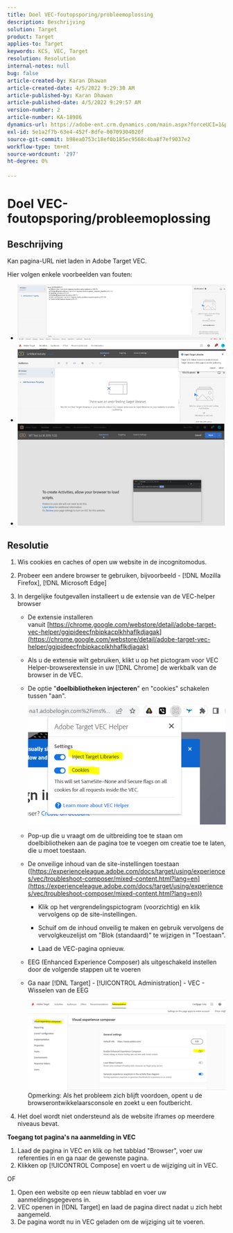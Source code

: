 ```yaml
---
title: Doel VEC-foutopsporing/probleemoplossing
description: Beschrijving
solution: Target
product: Target
applies-to: Target
keywords: KCS, VEC, Target
resolution: Resolution
internal-notes: null
bug: false
article-created-by: Karan Dhawan
article-created-date: 4/5/2022 9:29:30 AM
article-published-by: Karan Dhawan
article-published-date: 4/5/2022 9:29:57 AM
version-number: 2
article-number: KA-18986
dynamics-url: https://adobe-ent.crm.dynamics.com/main.aspx?forceUCI=1&pagetype=entityrecord&etn=knowledgearticle&id=ec1691de-c2b4-ec11-983f-000d3a5d0d73
exl-id: 5e1a2f7b-63e4-452f-8dfe-00709304020f
source-git-commit: b98ea0753c18ef0b185ec9568c4ba8f7ef9037e2
workflow-type: tm+mt
source-wordcount: '297'
ht-degree: 0%

---
```


# Doel VEC-foutopsporing/probleemoplossing

## Beschrijving

Kan pagina-URL niet laden in Adobe Target VEC.

Hier volgen enkele voorbeelden van fouten:

- ![](assets/___f81691de-c2b4-ec11-983f-000d3a5d0d73___.png)
- ![](assets/___071791de-c2b4-ec11-983f-000d3a5d0d73___.png)
- ![](assets/___0a1791de-c2b4-ec11-983f-000d3a5d0d73___.png)

## Resolutie

1. Wis cookies en caches of open uw website in de incognitomodus. 

1. Probeer een andere browser te gebruiken, bijvoorbeeld - [!DNL Mozilla Firefox], [!DNL Microsoft Edge]

1. In dergelijke foutgevallen installeert u de extensie van de VEC-helper browser

   - De extensie installeren vanuit [https://chrome.google.com/webstore/detail/adobe-target-vec-helper/ggjpideecfnbipkacplkhhaflkdjagak](https://chrome.google.com/webstore/detail/adobe-target-vec-helper/ggjpideecfnbipkacplkhhaflkdjagak)

   - Als u de extensie wilt gebruiken, klikt u op het pictogram voor VEC Helper-browserextensie in uw [!DNL Chrome] de werkbalk van de browser in de VEC. 

   - De optie &quot;**doelbibliotheken injecteren**&quot; en &quot;cookies&quot; schakelen tussen &quot;aan&quot;.

      ![](assets/92bf52bf-21ab-ec11-983f-000d3a349523.png)

   - Pop-up die u vraagt om de uitbreiding toe te staan om doelbibliotheken aan de pagina toe te voegen om creatie toe te laten, die u moet toestaan.

   - De onveilige inhoud van de site-instellingen toestaan ([https://experienceleague.adobe.com/docs/target/using/experiences/vec/troubleshoot-composer/mixed-content.html?lang=en](https://experienceleague.adobe.com/docs/target/using/experiences/vec/troubleshoot-composer/mixed-content.html?lang=en))

      - Klik op het vergrendelingspictogram (voorzichtig) en klik vervolgens op de site-instellingen.

      - Schuif om de inhoud onveilig te maken en gebruik vervolgens de vervolgkeuzelijst om &quot;Blok (standaard)&quot; te wijzigen in &quot;Toestaan&quot;.

      - Laad de VEC-pagina opnieuw.
   - EEG (Enhanced Experience Composer) als uitgeschakeld instellen door de volgende stappen uit te voeren

   - Ga naar [!DNL Target] - [!UICONTROL Administration] - VEC - Wisselen van de EEG

      ![](assets/90fdfd56-26ab-ec11-983f-000d3a349523.png)
   Opmerking: Als het probleem zich blijft voordoen, opent u de browserontwikkelaarsconsole en zoekt u een foutbericht.

1. Het doel wordt niet ondersteund als de website iframes op meerdere niveaus bevat. 

**Toegang tot pagina&#39;s na aanmelding in VEC**

1. Laad de pagina in VEC en klik op het tabblad &quot;Browser&quot;, voer uw referenties in en ga naar de gewenste pagina. 
1. Klikken op [!UICONTROL Compose] en voert u de wijziging uit in VEC. 

OF

1. Open een website op een nieuw tabblad en voer uw aanmeldingsgegevens in.
1. VEC openen in [!DNL Target] en laad de pagina direct nadat u zich hebt aangemeld. 
1. De pagina wordt nu in VEC geladen om de wijziging uit te voeren.
